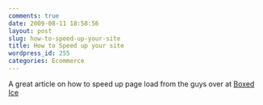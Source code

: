 ```yaml
---
comments: true
date: 2009-08-11 18:58:56
layout: post
slug: how-to-speed-up-your-site
title: How to Speed up your site
wordpress_id: 255
categories: Ecommerce
---
```


A great article on how to speed up page load from the guys over at [Boxed Ice](http://blog.boxedice.com/2009/08/08/2-steps-to-improve-your-website-load-time-by-50/)
